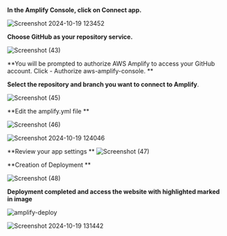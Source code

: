 **In the Amplify Console, click on Connect app.**

![Screenshot 2024-10-19 123452](https://github.com/user-attachments/assets/73ffd73b-f5d8-4ad3-aab3-4382796deefa)


**Choose GitHub as your repository service.**

![Screenshot (43)](https://github.com/user-attachments/assets/da3352ac-b7c5-49e6-b4a6-cdf867bf7015)


**You will be prompted to authorize AWS Amplify to access your GitHub account. Click - Authorize aws-amplify-console.
**

**Select the repository and branch you want to connect to Amplify**.

![Screenshot (45)](https://github.com/user-attachments/assets/89bd82b5-a11e-4063-9768-0b2aecd37883)

**Edit the amplify.yml file **

![Screenshot (46)](https://github.com/user-attachments/assets/736ee4aa-ab7f-4487-a03b-7fc8f6d2062e)

![Screenshot 2024-10-19 124046](https://github.com/user-attachments/assets/38a5f3f2-e2ca-4033-b7fd-300c3f336041)

**Review your app settings 
**
![Screenshot (47)](https://github.com/user-attachments/assets/7644a8cf-d060-47d9-b216-d57f92b27c1a)

**Creation of Deployment **

![Screenshot (48)](https://github.com/user-attachments/assets/1c057fff-bc7d-4c97-a250-84edf32a4641)

**Deployment completed and access the website with highlighted marked in image**

![amplify-deploy](https://github.com/user-attachments/assets/e60ea789-1560-4c4f-aaeb-43afa7951a74)

![Screenshot 2024-10-19 131442](https://github.com/user-attachments/assets/9e890aad-a396-4588-9afb-f77cdaa28e8f)

